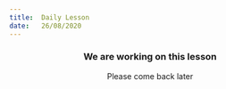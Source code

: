 ```yaml
---
title:  Daily Lesson
date:   26/08/2020
---
```


### <center>We are working on this lesson</center>
<center>Please come back later</center>